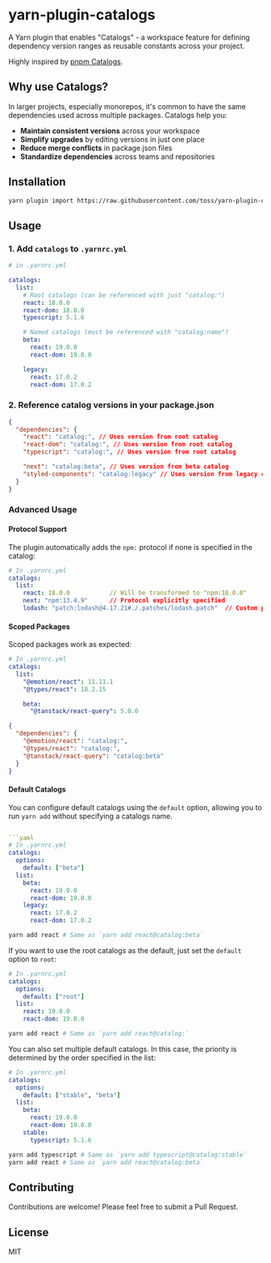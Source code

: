 # yarn-plugin-catalogs

A Yarn plugin that enables "Catalogs" - a workspace feature for defining dependency version ranges as reusable constants across your project.

Highly inspired by [pnpm Catalogs](https://pnpm.io/catalogs).

## Why use Catalogs?

In larger projects, especially monorepos, it's common to have the same dependencies used across multiple packages. Catalogs help you:

- **Maintain consistent versions** across your workspace
- **Simplify upgrades** by editing versions in just one place
- **Reduce merge conflicts** in package.json files
- **Standardize dependencies** across teams and repositories

## Installation

```bash
yarn plugin import https://raw.githubusercontent.com/toss/yarn-plugin-catalogs/main/bundles/%40yarnpkg/plugin-catalogs.js
```

## Usage

### 1. Add `catalogs` to `.yarnrc.yml`

```yaml
# in .yarnrc.yml

catalogs:
  list:
    # Root catalogs (can be referenced with just "catalog:")
    react: 18.0.0
    react-dom: 18.0.0
    typescript: 5.1.6

    # Named catalogs (must be referenced with "catalog:name")
    beta:
      react: 19.0.0
      react-dom: 19.0.0

    legacy:
      react: 17.0.2
      react-dom: 17.0.2
```

### 2. Reference catalog versions in your package.json

```json
{
  "dependencies": {
    "react": "catalog:", // Uses version from root catalog
    "react-dom": "catalog:", // Uses version from root catalog
    "typescript": "catalog:", // Uses version from root catalog

    "next": "catalog:beta", // Uses version from beta catalog
    "styled-components": "catalog:legacy" // Uses version from legacy catalog
  }
}
```

### Advanced Usage

#### Protocol Support

The plugin automatically adds the `npm:` protocol if none is specified in the catalog:

```yaml
# In .yarnrc.yml
catalogs:
  list:
    react: 18.0.0           // Will be transformed to "npm:18.0.0"
    next: "npm:13.4.9"      // Protocol explicitly specified
    lodash: "patch:lodash@4.17.21#./.patches/lodash.patch"  // Custom protocol
```

#### Scoped Packages

Scoped packages work as expected:

```yaml
# In .yarnrc.yml
catalogs:
  list:
    "@emotion/react": 11.11.1
    "@types/react": 18.2.15

    beta:
      "@tanstack/react-query": 5.0.0
```

```json
{
  "dependencies": {
    "@emotion/react": "catalog:",
    "@types/react": "catalog:",
    "@tanstack/react-query": "catalog:beta"
  }
}
```

#### Default Catalogs

You can configure default catalogs using the `default` option, allowing you to run `yarn add` without specifying a catalogs name.

```yaml

```yaml
# In .yarnrc.yml
catalogs:
  options:
    default: ["beta"]
  list:
    beta:
      react: 19.0.0
      react-dom: 19.0.0
    legacy:
      react: 17.0.2
      react-dom: 17.0.2
```

```sh
yarn add react # Same as `yarn add react@catalog:beta`
```

If you want to use the root catalogs as the default, just set the `default` option to `root`:

```yaml
# In .yarnrc.yml
catalogs:
  options:
    default: ["root"]
  list:
    react: 19.0.0
    react-dom: 19.0.0
```

```sh
yarn add react # Same as `yarn add react@catalog:`
```

You can also set multiple default catalogs. In this case, the priority is determined by the order specified in the list:

```yaml
# In .yarnrc.yml
catalogs:
  options:
    default: ["stable", "beta"]
  list:
    beta:
      react: 19.0.0
      react-dom: 19.0.0
    stable:
      typescript: 5.1.6
```

```sh
yarn add typescript # Same as `yarn add typescript@catalog:stable`
yarn add react # Same as `yarn add react@catalog:beta`
```

## Contributing

Contributions are welcome! Please feel free to submit a Pull Request.

## License

MIT
